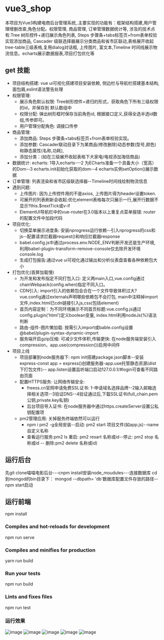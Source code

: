 # vue3_shop

本项目为Vue3构建电商后台管理系统,.主要实现的功能有：框架结构搭建,用户管理增删改查,角色分配。权限管理, 商品管理, 订单管理数据统计等, 涉及的技术点有:Tree 树形控件+递归展示角色列表,
Steps 步骤条+tabs标签页+from表单校验实现添加商品, Cascader 级联选择器展示分类商品和省市区联动,表格展开收起tree-table三级表格,复用dialog对话框, 上传图片, 富文本,Timeline 时间线展示物流信息。echarts展示数据报表,项目打包优化等
## get 技能
- 项目结构搭建: vue ui可视化搭建项目安装依赖, 侧边栏与导航栏搭建基本结构, 面包屑,eslint语法警告处理
- 权限管理: 
  - 展示角色默认权限:  Tree树形控件+递归的形式，获取角色下所有三级权限的id，并保存到 默认数组中 
  - 权限分配: 弹出树形框时保存当前角色id, 根据接口定义,获得全选半选id数组,传参即可。
  - 用户管理分配角色: 调接口传参
- 商品管理:  
  - 添加商品: Steps 步骤条+tabs标签页+from表单校验实现。
  - 添加参数: Cascader联动目录下为某商品(修改删除)动态参数(型号,颜色)和静态属性(名称,功耗),
  - 添加分类：(如在三级展开收起表格下大家电/电视添加海信商品)
- 数据统计: echarts: 1导入echarts---2 为ECharts准备一个具备大小（宽高）的Dom--3 echarts.init初始化获取的dom--4 echarts实例setOption()展示数据
- 订单管理: 列表渲染和省市区级联选择器--Timeline时间线绘制物流信息
- 遇到问题: 
  - 上传图片: 因为上传控件用的不是axios, 上传图片得为header设置token.
  - 可展开的列表刷新会收起:优化element表格每次只展示一行,展开行数据不显示?this.$nextTick或v-if 
  - ElementUI导航栏中的vue-router在3.0版本以上重复点菜单报错: router的配置文件中加段代码
- 项目优化:  
  - 切换菜单展示进度条: 安装nprogress运行依赖--引入nprogress的css和js--配置请求拦截器request()和响应拦截器response
  - babel.config.js中通过process.env.NODE_ENV判断开发还是生产环境,利用babel-plugin-transform-remove-console仅去除开发环境console.log
  - 生成打包报告:通过vue ui可视化通过输出和分析仪表盘查看各种依赖包大小
- 打包优化(首屏加载慢)   
  - 为开发和发布指定不同打包入口: 定义两main入口,vue.config通过chainWebpack(config.when)指定不同入口。
  - CDN引入: import引入的依赖包会合在一个文件导致体积过大? vue.config通过externals声明哪些依赖包不会打包, main中注释掉import文件,index.html已cdn链接引入js,css(包括element)
  - 首页内容定制：为不同环境展示不同首页标题:vue.config.js通过 config.plugin('html')定义boolean变量, index.html利用nodeJs(%)语法判断
  - 路由-组件-图片懒加载: 按需引入import或bable.config设置@babel/plugin-syntax-dynamic-import
  - 服务端开启gzip压缩: 可减少文件体积,传输更快: 在node服务端安装引入compression，app.use(compression())启用中间件
- 项目上线
  - 项目部署到node服务器下: npm init搭建package.json脚本--安装express-const app = express()创建服务器-app.use托管静态资源(dist下打包文件)-- app.listen设置监听端口启动127.0.0.1/#login可查看不同路由页面
  - 配置HTTPS服务: 让网络传输安全: 
    - freess.cn官网申请免费SSL证书: 1-申请域名选择品牌--2输入邮箱选择相关选项--3验证DNS--4验证通过后,下载SSL证书(full_chain.pem公钥,private.key私钥)
    - 后台项目导入证书: 在node服务器中通过https.createServer设置公私钥配置项
  - pm2管理应用: 关掉服务终端依然可以运行
    - npm i pm2 -g全局安装--启动: pm2 start 项目文件(如app.js)--name 自定义名称
    - 查看运行服务:pm2 ls 重启: pm2 resart 名称或id--停止: pm2 stop 名称或id -- 删除:pm2 delete 名称或id)

## 运行后台
先git clone喵喵电影后台---cnpm install安装node_moudules---连接数据库 cd到mongod的bin目录下： mongod --dbpath= 'db'数据库配置文件存放的路径--npm start启动
## 运行前端
npm install
### Compiles and hot-reloads for development
npm run serve
### Compiles and minifies for production
yarn run build
### Run your tests
npm run build
### Lints and fixes files
npm run test
### 运行效果
![image](https://github.com/xingzhegudu123/fly-vue3-demo/blob/dev/run_effect/1530.png)
![image](https://github.com/xingzhegudu123/fly-vue3-demo/blob/dev/run_effect/756.png)
![image](https://github.com/xingzhegudu123/fly-vue3-demo/blob/dev/run_effect/415.png)
![image](https://github.com/xingzhegudu123/fly-vue3-demo/blob/dev/run_effect/315.png)
![image](https://github.com/xingzhegudu123/fly-vue3-demo/blob/dev/run_effect/5018.png)
```

